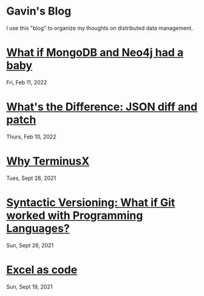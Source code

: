 # Gavin's Blog

I use this "blog" to organize my thoughts on distributed data
management.

# [What if MongoDB and Neo4j had a baby](./entries/mongo_neo4j_terminus.md)

Fri, Feb 11, 2022

# [What's the Difference: JSON diff and patch](./entries/json_diff_and_patch.md)

Thurs, Feb 10, 2022

# [Why TerminusX](./entries/why_terminusx.md)

Tues, Sept 28, 2021

# [Syntactic Versioning: What if Git worked with Programming Languages?](./entries/syntactic_versioning.md)

Sun, Sept 26, 2021

# [Excel as code](./entries/excel_as_code.md)

Sun, Sept 19, 2021
